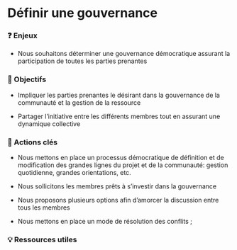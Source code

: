 # Définir une gouvernance 

### ❓ Enjeux



* Nous souhaitons déterminer une gouvernance démocratique assurant la participation de toutes les parties prenantes


### 🎯 Objectifs

* Impliquer les parties prenantes le désirant dans la gouvernance de la communauté et la gestion de la ressource

* Partager l’initiative entre les différents membres tout en assurant une dynamique collective




### 📑 Actions clés


* Nous mettons en place un processus démocratique de définition et de modification des grandes lignes du projet et de la communauté: gestion quotidienne, grandes orientations, etc.

* Nous sollicitons les membres prêts à s’investir dans la gouvernance

* Nous proposons plusieurs options afin d’amorcer la discussion entre tous les membres

* Nous mettons en place un mode de résolution des conflits ;



### 💡 Ressources utiles

